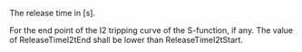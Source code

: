 The release time in [s].

For the end point of the I2 tripping curve of the S-function, if any. The value of ReleaseTimeI2tEnd shall be lower than ReleaseTimeI2tStart.

